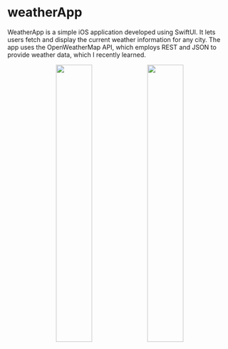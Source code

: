 # weatherApp
WeatherApp is a simple iOS application developed using SwiftUI. It lets users fetch and display the current weather information for any city. The app uses the OpenWeatherMap API, which employs REST and JSON to provide weather data, which I recently learned.

<p align="center">
  <img src="https://github.com/mananjain0220/weatherApp/assets/19812569/936823bf-6579-4d5f-86c6-2ee5818f5d0e" width="40%" />
  <img src="https://github.com/mananjain0220/weatherApp/assets/19812569/f74c5fc9-1bd1-4821-b6ec-5998959c1830" width="40%" />
</p>
